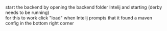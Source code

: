 start the backend by opening the backend folder Intelij and starting (derby needs to be running)
\
for this to work click "load" when Intelij prompts that it found a maven config in the bottom right corner